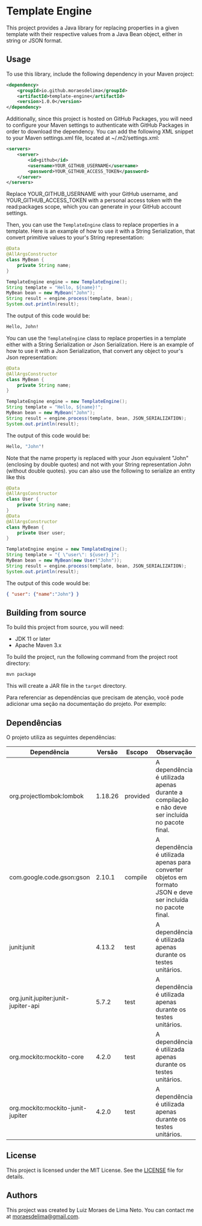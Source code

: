 
# Template Engine

This project provides a Java library for replacing properties in a given template with their respective values from a Java Bean object, either in string or JSON format.

## Usage

To use this library, include the following dependency in your Maven project:

```xml
<dependency>
    <groupId>io.github.moraesdelima</groupId>
    <artifactId>template-engine</artifactId>
    <version>1.0.0</version>
</dependency>
```
Additionally, since this project is hosted on GitHub Packages, you will need to configure your Maven settings to authenticate with GitHub Packages in order to download the dependency. You can add the following XML snippet to your Maven settings.xml file, located at ~/.m2/settings.xml:

```xml
<servers>
    <server>
        <id>github</id>
        <username>YOUR_GITHUB_USERNAME</username>
        <password>YOUR_GITHUB_ACCESS_TOKEN</password>
    </server>
</servers>
```

Replace YOUR_GITHUB_USERNAME with your GitHub username, and YOUR_GITHUB_ACCESS_TOKEN with a personal access token with the read:packages scope, which you can generate in your GitHub account settings.

Then, you can use the `TemplateEngine` class to replace properties in a template. Here is an example of how to use it with a String Serialization, that convert primitive values to your's String representation:

```java
@Data
@AllArgsConstructor
class MyBean {
    private String name;
}

TemplateEngine engine = new TemplateEngine();
String template = "Hello, ${name}!";
MyBean bean = new MyBean("John");
String result = engine.process(template, bean);
System.out.println(result);
```

The output of this code would be:

```bash
Hello, John!
```

You can use the `TemplateEngine` class to replace properties in a template either with a String Serialization or Json Serialization. Here is an example of how to use it with a Json Serialization, that convert any object to your's Json representation:

```java
@Data
@AllArgsConstructor
class MyBean {
    private String name;
}

TemplateEngine engine = new TemplateEngine();
String template = "Hello, ${name}!";
MyBean bean = new MyBean("John");
String result = engine.process(template, bean, JSON_SERIALIZATION);
System.out.println(result);
```

The output of this code would be:

```bash
Hello, "John"!
```

Note that the name property is replaced with your Json equivalent "John" (enclosing by double quotes) and not with your String representation John (without double quotes). you can also use the following to serialize an entity like this

```java
@Data
@AllArgsConstructor
class User {
    private String name;
}
@Data
@AllArgsConstructor
class MyBean {
    private User user;
}

TemplateEngine engine = new TemplateEngine();
String template = "{ \"user\": ${user} }";
MyBean bean = new MyBean(new User("John"));
String result = engine.process(template, bean, JSON_SERIALIZATION);
System.out.println(result);
```

The output of this code would be:

```json
{ "user": {"name":"John"} }
```

## Building from source

To build this project from source, you will need:

- JDK 11 or later
- Apache Maven 3.x

To build the project, run the following command from the project root directory:

```bash
mvn package
```

This will create a JAR file in the `target` directory.

Para referenciar as dependências que precisam de atenção, você pode adicionar uma seção na documentação do projeto. Por exemplo:

## Dependências

O projeto utiliza as seguintes dependências:

| Dependência | Versão | Escopo | Observação |
|-------------|--------|--------|------------|
| org.projectlombok:lombok | 1.18.26 | provided | A dependência é utilizada apenas durante a compilação e não deve ser incluída no pacote final. |
| com.google.code.gson:gson | 2.10.1 | compile | A dependência é utilizada apenas para converter objetos em formato JSON e deve ser incluída no pacote final. |
| junit:junit | 4.13.2 | test | A dependência é utilizada apenas durante os testes unitários. |
| org.junit.jupiter:junit-jupiter-api | 5.7.2 | test | A dependência é utilizada apenas durante os testes unitários. |
| org.mockito:mockito-core | 4.2.0 | test | A dependência é utilizada apenas durante os testes unitários. |
| org.mockito:mockito-junit-jupiter | 4.2.0 | test | A dependência é utilizada apenas durante os testes unitários. |

## License

This project is licensed under the MIT License. See the [LICENSE](LICENSE) file for details.

## Authors

This project was created by Luiz Moraes de Lima Neto. You can contact me at <moraesdelima@gmail.com>.
